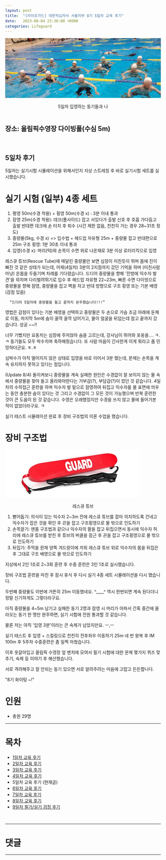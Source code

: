 ```yaml
---
layout: post
title:  "[라이프가드] 대한적십자사 서울지부 8기 5일차 교육 후기"
date:   2023-08-04 23:36:00 +0900
categories: Lifeguard
---
```


![5일차 입영하는 동기들과 나](https://github.com/neoroman/neoroman.github.io/raw/main/_images/lifeguard/Lifeguard-day5.jpg)
<center>5일차 입영하는 동기들과 나</center>

<BR />

## 장소: 올림픽수영장 다이빙풀(수심 5m)

<BR />

## 5일차 후기

5일차는 실기시험 시뮬레이션을 위해서인지 지상 스트레칭 후 바로 실기시험 세트를 실시했습니다.

# 실기 시험 (일부) 4종 세트
1. 평영 50m(수경 착용) + 횡영 50m(수경 x) : 3분 이내 통과
2. 잠영 25m(수경 착용): 데크(풀사이드) 잡고 서있다가 출발 신호 후 호흡 가다듬고 출발 반대편 데크에 손 터치 후 퇴수 (시간 제한 없음, 천천히 가는 경우 28~31초 정도)
3. 중량물(5kg, 수경 x) => 입수법 + 헤드업 자유형 25m + 중량물 잡고 반대편으로 25m 구조 횡영: 1분 30초 이내 통과
4. 입영(수경 x): 머리(턱)와 손목이 수면 위로 나온채로 3분 이상 로터리킥으로 입영

레스큐 튜브(Rescue Tube)에 매달린 중량물만 보면 심장이 미친듯이 뛰며 몸에 진이 빠진 것 같은 상태가 되는데,
어제(4일차) 3분의 2지점까지 갔던 기억을 하며 (미친사람 마냥) 온몸을 두들기며 차례를 기다렸습니다.
드디어 중량물을 향해 '전방에 익수자 발견'을 외치며 다리벌려뛰기로 입수 후 헤드업 자유형 22~23m,
빠른 수면 다이빙으로 중량물을 향해 잠영, 중량물을 잡고 벽을 차고 반대 방향으로 구조 횡영 또는 기본 배영(감점 있음)

      “드디어 5일차에 중량물을 들고 끝까지 완주했습니다!!!”

영법은 감점이 있다는 기본 배영을 선택하고 중량물은 두 손으로 가슴 조금 아래에 둔채로 이동,
마지막 5m에 숨이 꼴깍 꼴깍 넘어가고, 물이 얼굴을 뒤덥는데 참고 끝까지 갔습니다.  성공 ~~!!

너무 기뻤지만 요동치는 심장에 주저앉아 숨을 고르는데, 강사님이 뛰어와 포옹을.... ㅋ.ㅋ
동기들도 모두 박수치며 축하해줬습니다.  또 사람 마음이 간사한게 이게 뭐라고 좀 민망하더군요. ㅎ.ㅎ

심박수가 아직 떨어지지 않은 상태로 입영을 바로 이어서 3분 했는데, 문제는 손목을 계속 유지하지 못하고 있다는 점입니다.

(Update 8/4) 돌이켜보니 중량물을 계속 실패한 원인은 수경없이 잘 보이지 않는 물 속에서 중량물을 찾아 들고 올라와야한다는 거부감(?), 부담감(?)이 컸던 것 같습니다. 4일차의 수하접근 훈련을 하며 익수자 발 밑으로 잠영하여 뒤집고 익수자를 물 표면에 띄우는 동안 충분한 숨이 있다는 것 그리고 수경없이 그 모든 것이 가능했으며 반복 훈련한 것이 큰 도움이 된 것 같습니다. 수영은 오래했었지만 수경을 쓰지 않고 물에 들어가본 적이 없었더라구요. ㅋ

실기 테스트 시뮬레이션 완료 후 장비 구조법의 이론 수업을 했습니다.

# 장비 구조법
![레스큐 튜브](https://github.com/neoroman/neoroman.github.io/raw/main/_images/lifeguard/Lifeguard-day5-1.png)
<center>레스큐 튜브</center>

1. 뻗어돕기: 의식이 있는 익수자 2~3m 전에 레스큐 튜브를 잡아 의지하도록 건네고 익수자가 잡은 것을 확인 후 끈을 잡고 구조횡영으로 물 밖으로 인도하기
2. 손목끌기: 맨몸 구조법과 같으나 익수자의 팔을 잡고 뒤집으면서 동시에 익수자 허리에 레스큐 튜브를 받친 후 튜브의 버클을 잠근 후 끈을 잡고 구조횡영으로 물 밖으로 인도하기
3. 뒤집기: 주먹을 쥔채 양쪽 겨드랑이에 끼워 레스큐 튜브 위로 익수자의 몸을 뒤집은 후 그대로 구조 배영으로 물 밖으로 인도하기

지상에서 2인 1조로 2~3회 훈련 후 수중 훈련은 3인 1조로 실시했습니다.

장비 구조법 훈련을 마친 후 잠시 휴식 후 다시 실기 4종 세트 시뮬레이션을 다시 했습니다.

두번째 중량물도 이번에 거뜬히 25m 이동했네요. ^____^
역시 한번되면 계속 된다더니 정말 신기하게도 그렇더라구요.

아직 중량물을 4~5m 남기고 실패한 동기 2명과 잠영 시  머리가 아파서 간혹 중간에 올라오는 동기 한 명만 완주하면,
실기 시험에 전원 통과할 것 같습니다.

물론 저는 아직 '입영 3분'이라는 큰 숙제가 남았지만요. ㅡ,ㅡ

실기 테스트 후 입영 + 스컬링으로 천천히 전후좌우 이동하기 25m 네 번 왕복 후 IM 100m 후 5주차 수중훈련은 좀 일찍 마쳤습니다.

이후 옷갈아입고 올림픽 수영장 앞 벤치에 모여서 필기 시험에 대한 문제 몇가지 퀴즈 맞추기, 숙제 등 이야기 후 해산했습니다.

서로 격려해주고 잘 안되는 동기 있으면 서로 알려주려는 마음에 고맙고 든든합니다.

"8기 화이팅 ~!" 



# 인원
 - 총원 29명



---
# 목차
- [1일차 교육 후기][day-1]
- [2일차 교육 후기][day-2]
- [3일차 교육 후기][day-3]
- [4일차 교육 후기][day-4]
- 5일차 교육 후기 (현재글)
- [6일차 교육 후기][day-6]
- [7일차 교육 후기][day-7]
- [8일차 교육 후기][day-8]
- [9일차 필기/실기 검정 후기][day-9]

<BR />

---

# 댓글
<script src="https://utteranc.es/client.js"
        repo="neoroman/neoroman.github.io"
        issue-term="pathname"
        label="utterances"
        theme="github-light"
        crossorigin="anonymous"
        async>
</script>

---

[day-1]: /RedCross-Lifeguard-day1
[day-2]: /RedCross-Lifeguard-day2
[day-3]: /RedCross-Lifeguard-day3
[day-4]: /RedCross-Lifeguard-day4
[day-5]: /RedCross-Lifeguard-day5
[day-6]: /RedCross-Lifeguard-day6
[day-7]: /RedCross-Lifeguard-day7
[day-8]: /RedCross-Lifeguard-day8
[day-9]: /RedCross-Lifeguard-day9
